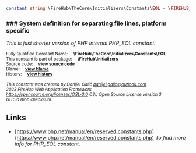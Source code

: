 
```php
constant string \FireHub\TheCore\Initializers\Constants\EOL = \FIREHUB_EOL
```

### ### System definition for separating file lines, platform specific

_This is just shorter version of PHP internal PHP_EOL constant._

<sub>Fully Qualified Constant Name:  **\FireHub\TheCore\Initializers\Constants\EOL**</sub><br>
<sub>This constant is part of package:  **\FireHub\Initializers**</sub><br>
<sub>Source code:  **[view source code](https://github.com/The-FireHub-Project/Core/blob/v1.0/src/initializers/constants/definitions.php#L54)**</sub><br>
<sub>Blame:  **[view blame](https://github.com/The-FireHub-Project/Core/blame/v1.0/src/initializers/constants/definitions.php)**</sub><br>
<sub>History:  **[view history](https://github.com/The-FireHub-Project/Core/commits/v1.0/src/initializers/constants/definitions.php)**</sub><br>

<sub>_This constant was created by Danijel Galić <danijel.galic@outlook.com>_</sub><br>
<sub>_2023 FireHub Web Application Framework_</sub><br>
<sub>_<https://opensource.org/licenses/OSL-3.0> OSL Open Source License version 3_</sub><br>
<sub>_GIT: $Id$ Blob checksum._</sub><br>



## Links

* [https://www.php.net/manual/en/reserved.constants.php](https://www.php.net/manual/en/reserved.constants.php) _To find more info for PHP_EOL constant._
